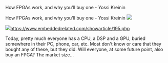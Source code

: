 How FPGAs work, and why you'll buy one - Yossi Kreinin

How FPGAs work, and why you'll buy one - Yossi Kreinin
![](../_resources/5bb654492ec18bcba979a09df7f60735.png)

![](../_resources/68af31ce4e475b3b836a54026009b6ac.png)https://www.embeddedrelated.com/showarticle/195.php

Today, pretty much everyone has a CPU, a DSP and a GPU, buried somewhere in their PC, phone, car, etc. Most don't know or care that they bought any of these, but they did. Will everyone, at some future point, also buy an FPGA? The market size...